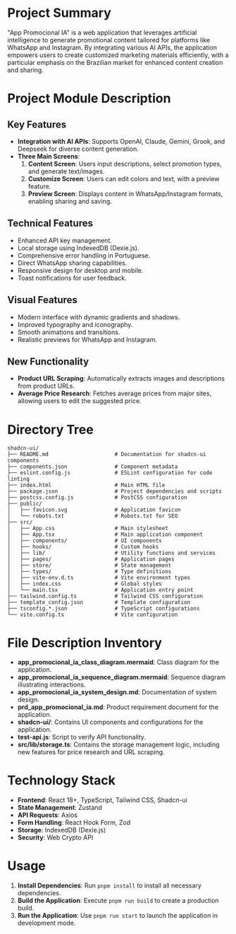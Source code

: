 # Project Summary
"App Promocional IA" is a web application that leverages artificial intelligence to generate promotional content tailored for platforms like WhatsApp and Instagram. By integrating various AI APIs, the application empowers users to create customized marketing materials efficiently, with a particular emphasis on the Brazilian market for enhanced content creation and sharing.

# Project Module Description
## Key Features
- **Integration with AI APIs**: Supports OpenAI, Claude, Gemini, Grook, and Deepseek for diverse content generation.
- **Three Main Screens**:
  1. **Content Screen**: Users input descriptions, select promotion types, and generate text/images.
  2. **Customize Screen**: Users can edit colors and text, with a preview feature.
  3. **Preview Screen**: Displays content in WhatsApp/Instagram formats, enabling sharing and saving.

## Technical Features
- Enhanced API key management.
- Local storage using IndexedDB (Dexie.js).
- Comprehensive error handling in Portuguese.
- Direct WhatsApp sharing capabilities.
- Responsive design for desktop and mobile.
- Toast notifications for user feedback.

## Visual Features
- Modern interface with dynamic gradients and shadows.
- Improved typography and iconography.
- Smooth animations and transitions.
- Realistic previews for WhatsApp and Instagram.

## New Functionality
- **Product URL Scraping**: Automatically extracts images and descriptions from product URLs.
- **Average Price Research**: Fetches average prices from major sites, allowing users to edit the suggested price.

# Directory Tree
```
shadcn-ui/
├── README.md                     # Documentation for shadcn-ui components
├── components.json               # Component metadata
├── eslint.config.js              # ESLint configuration for code linting
├── index.html                    # Main HTML file
├── package.json                  # Project dependencies and scripts
├── postcss.config.js             # PostCSS configuration
├── public/
│   ├── favicon.svg               # Application favicon
│   └── robots.txt                # Robots.txt for SEO
├── src/
│   ├── App.css                   # Main stylesheet
│   ├── App.tsx                   # Main application component
│   ├── components/               # UI components
│   ├── hooks/                    # Custom hooks
│   ├── lib/                      # Utility functions and services
│   ├── pages/                    # Application pages
│   ├── store/                    # State management
│   ├── types/                    # Type definitions
│   ├── vite-env.d.ts             # Vite environment types
│   ├── index.css                 # Global styles
│   └── main.tsx                  # Application entry point
├── tailwind.config.ts            # Tailwind CSS configuration
├── template_config.json          # Template configuration
├── tsconfig.*.json               # TypeScript configurations
└── vite.config.ts                # Vite configuration
```

# File Description Inventory
- **app_promocional_ia_class_diagram.mermaid**: Class diagram for the application.
- **app_promocional_ia_sequence_diagram.mermaid**: Sequence diagram illustrating interactions.
- **app_promocional_ia_system_design.md**: Documentation of system design.
- **prd_app_promocional_ia.md**: Product requirement document for the application.
- **shadcn-ui/**: Contains UI components and configurations for the application.
- **test-api.js**: Script to verify API functionality.
- **src/lib/storage.ts**: Contains the storage management logic, including new features for price research and URL scraping.

# Technology Stack
- **Frontend**: React 18+, TypeScript, Tailwind CSS, Shadcn-ui
- **State Management**: Zustand
- **API Requests**: Axios
- **Form Handling**: React Hook Form, Zod
- **Storage**: IndexedDB (Dexie.js)
- **Security**: Web Crypto API

# Usage
1. **Install Dependencies**: Run `pnpm install` to install all necessary dependencies.
2. **Build the Application**: Execute `pnpm run build` to create a production build.
3. **Run the Application**: Use `pnpm run start` to launch the application in development mode.
